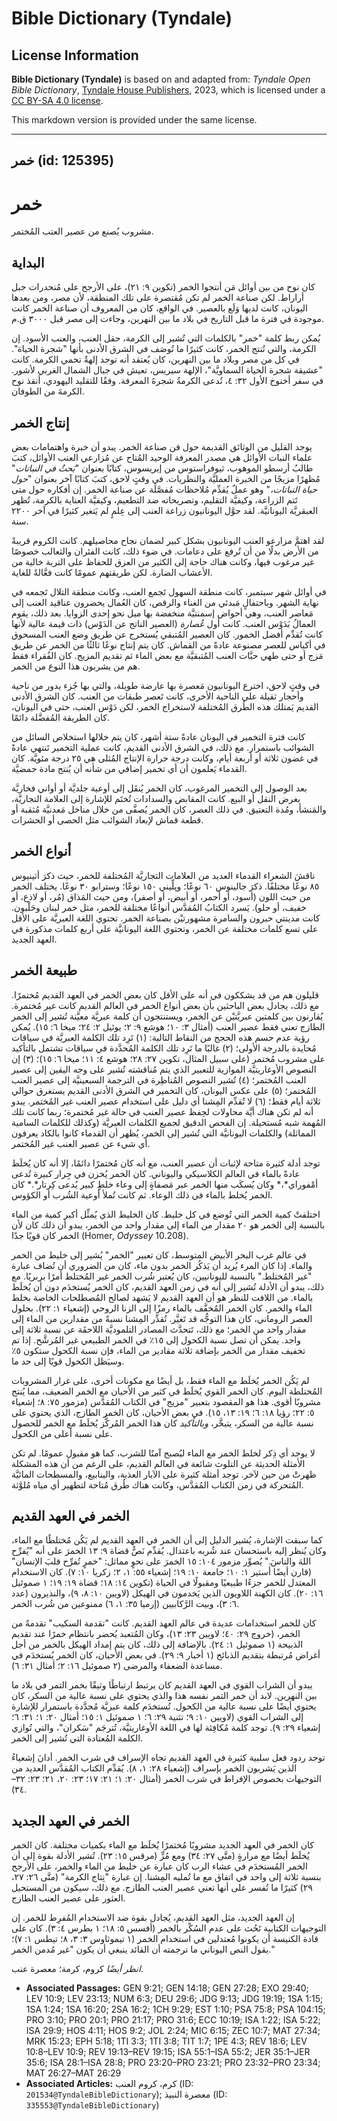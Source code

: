 # Bible Dictionary (Tyndale)

## License Information

**Bible Dictionary (Tyndale)** is based on and adapted from: _Tyndale Open Bible Dictionary_, [Tyndale House Publishers](https://tyndaleopenresources.com/), 2023, which is licensed under a [CC BY-SA 4.0 license](https://creativecommons.org/licenses/by-sa/4.0/legalcode.en).

This markdown version is provided under the same license.



--------------------------------

## خمر (id: 125395)

خمر
===

مشروب يُصنع من عصير العتب المُختمر.

البداية
-------

كان نوح من بين أوائل مَن أنتجوا الخمر (تكوين ٩: ٢١)، على الأرجح على مُنحدرات جبل أراراط. لكن صناعة الخمر لم تكن مُقتصرة على تلك المنطقة، لأن مصر، ومن بعدها اليونان، كانت لديها وَلَع بالعصير. في الواقع، كان من المعروف أن صناعة الخمر كانت موجودة في فترة ما قبل التاريخ في بلاد ما بين النهرين، وجاءت إلى مصر قبل ٣٠٠٠ ق.م.

يُمكن ربط كلمة "خمر" بالكلمات التي تُشير إلى الكرمة، حقل العنب، والعنب الأسود. إن الكرمة، والتي تُنتج الخمر، كانت كثيرًا ما تُوصَف في الشرق الأدنى بأنها "شجرة الحياة". في كل من مصر وبلاد ما بين النهرين، كان يُعتقد أنه توجد إلهةٌ تحمي الكرمة. كانت "عشيقة شجرة الحياة السماويَّة"، الإلهة سيريس، تعيش في جبال الشمال الغربي لأشور. في سفر أخنوخ الأول ٣٢: ٤، تُدعى الكرمةُ شجرةَ المعرفة. وفقًا للتقليد اليهودي، أنقذ نوح الكرمةَ من الطوفان.

إنتاج الخمر
-----------

يوجد القليل من الوثائق القديمة حول فن صناعة الخمر. يبدو أن خبرة واهتمامات بعض علماء النبات الأوائل هي مصدر المعرفة الوحيد المُتاح عن مُزارعي العنب الأوائل، كتبَ طالبُ أرسطو الموهوب، ثيوفراستوس من إيريسوس، كتابًا بعنوان "*بَحثٌ في النباتات*" مُظهرًا مزيجًا من الخبرة العمليَّة والنظريات. في وقتٍ لاحق، كتبَ كتابًا آخر بعنوان "*حول حياة النباتات،*" وهو عملٌ يُقدِّم مُلاحظات مُفصَّلَة عن صناعة الخمر. إن أفكاره حول متى تَتم الزراعة، وكيفيَّة التقليم، وتصريحاته ضد التطعيم، وكيفيَّة العناية بالكرمة، تُظهر العبقريَّة اليونانيَّة. لقد حوَّل اليونانيون زراعة العنب إلى عِلمٍ لم يَتغير كثيرًا في آخر ٢٢٠٠ سنة.

لقد اهتمَّ مزارعو العنب اليونانيون بشكل كبير لضمان نجاح محاصيلهم. كانت الكروم قريبةً من الأرض بدلًا من أن تُرفع على دعامات. في ضوء ذلك، كانت الفئران والثعالب خصوصًا غير مرغوب فيها، وكانت هناك حاجة إلى الكثير من العزق للحفاظ على التربة خالية من الأعشاب الضارة. لكن طريقتهم عمومًا كانت فعَّالةً للغاية.

في أوائل شهر سبتمبر، كانت منطقة السهول تَجمع العنب، وكانت منطقة التلال تَجمعه في نهاية الشهر. وباحتفالٍ مَبدئي من الغناء والرقص، كان العُمال يحضرون عناقيد العنب إلى مَعاصر العنب، وهي أحواض إسمنتيَّة منخفضة بها ميل نحو إحدى الزوايا. بعد ذلك، يقوم العمالُ بَدَوْس العنب. كانت أول *عُصارة* (العصير الناتج عن الدَوْس) ذات قيمة عالية لأنها كانت تُقدِّم أفضل الخمور. كان العصير المُتبقي يُستخرج عن طريق وضع العنب المسحوق في أكياس للعصر مصنوعة عادةً من القماش. كان يتم إنتاج نوعًا ثالثًا من الخمر عن طريق مَزج أو حتى طهي حبَّات العنب المُتبقيَّة مع بعض الماء ثم تقديم المزيج. كان الفُقراء فقط هم من يشربون هذا النوع من الخمر.

في وقتٍ لاحق، اخترع اليونانيون مَعصرة بها عارضة طويلة، والتي بها جُزء يدور من ناحية وأحجار ثقيلة على الناحية الأخرى، كانت تَعصر طبقات من العنب. كان الشرق الأدنى القديم يَمتلك هذه الطُرق المُختلفة لاستخراج الخمر، لكن دَوْس العنب، حتى في اليونان، كان الطريقة المُفضَّلة دائمًا.

كانت فترة التخمير في اليونان عادةً ستة أشهر، كان يتم خلالها استخلاص السائل من الشوائب باستمرار. مع ذلك، في الشرق الأدنى القديم، كانت عملية التخمير تَنتهي عادةً في غضون ثلاثة أو أربعة أيام، وكانت درجة حرارة الإنتاج المُثلى هي ٢٥ درجة مئويَّة. كان القدماء يَعلمون أن أي تخمير إضافي من شأنه أن يُنتج مادة حمضيَّة.

بعد الوصول إلى التخمير المرغوب، كان الخمر يُنقَل إلى أوعية جلديَّة أو أواني فخاريَّة بغرض النقل أو البيع. كانت المقابض والسدادات تُختَم للإشارة إلى العلامة التجاريَّة، والمَنشأ، ومُدة التعتيق. في ذلك العصر، كان الخمر يُصفَّى من خلال مناخل مَعدنيَّة مُثقبة أو قطعة قماش لإبعاد الشوائب مثل الحصى أو الحشرات.

أنواع الخمر
-----------

ناقشَ الشعراء القدماء العديد من العلامات التجاريَّة المُختلفة للخمر، حيث ذكرَ أثينيوس ٨٥ نوعًا مختلفًا. ذكرَ جالينوس ٦٠ نوعًا؛ وپلِّيني ١٥٠ نوعًا؛ وسترابو ٣٠ نوعًا. يختلف الخمر من حيث اللون (أسود، أو أحمر، أو أبيض، أو أصفر)، ومن حيث المَذاق (مُر، أو لاذع، أو خفيف، أو حلو). يَسرد الكتابُ المُقدَّس أنواعًا مختلفة للخمر، مثل خمر لبنان وحَلْبون. كانت مدينتي حبرون والسامرة مشهورتيْن بصناعة الخمر. تحتوي اللغة العبريَّة على الأقل على تسع كلمات مختلفة عن الخمر، وتحتوي اللغة اليونانيَّة على أربع كلمات مذكورة في العهد الجديد.

طبيعة الخمر
-----------

قليلون هم من قد يشككون في أنه على الأقل كان بعض الخمر في العهد القديم مُختمرًا. مع ذلك، يجادل بعض الباحثين بأن بعض أنواع الخمر في العالم القديم كانت غير مُختمرة. يُقارنون بين كلمتين عبريَّتيْن عن الخمر، ويستنتجون أن كلمة عبريَّة معيَّنة تُشير إلى الخمر الطازج تعني فقط عصير العنب (أمثال ٣: ١٠؛ هوشع ٩: ٢؛ يوئيل ٢: ٢٤؛ ميخا ٦: ١٥). يُمكن رؤية عدم حسم هذه الحجج من النقاط التالية: (١) تَرِد تلك الكلمة العبريَّة في سياقات مُحايدة بالدرجة الأولى؛ (٢) غالبًا ما تَرِد تلك الكلمة المُحدَّدة في سياقات تشتمل بالتأكيد على مشروب مُختمر (على سبيل المثال، تكوين ٢٧: ٢٨؛ هوشع ٤: ١١؛ ميخا ٦: ١٥)؛ (٣) إن النصوص الأوغاريتيَّة الموازية للتعبير الذي يتم مُناقشته تُشير على وجه اليقين إلى عصير العنب المُختمر؛ (٤) تُشير النصوص المُناظِرة في الترجمة السبعينيَّة إلى عصير العنب المُختمر؛ (٥) على عكس اليونان، كان التخمير في الشرق الأدنى القديم يستغرق حوالي ثلاثة أيام فقط؛ (٦) لا تُقدِّم المِشنا أي دليل على استخدام عصير العنب غير المُختمر. يبدو أنه لم تكن هناك أيَّة محاولات لحِفظ عصير العنب في حالة غير مُختمرة؛ ربما كانت تلك المُهمة شبه مُستحيلة. إن الفحص الدقيق لجميع الكلمات العبريَّة (وكذلك للكلمات السامية المماثلة) والكلمات اليونانيَّة التي تُشير إلى الخمر، يُظهر أن القدماء كانوا بالكاد يعرفون أي شيء عن عصير العنب غير المُختمر.

توجد أدلة كثيرة متاحة لإثبات أن عصير العنب، مع أنه كان مُختمرًا دائمًا، إلا أنه كان يُخلَط عادةً بالماء في العالم الكلاسيكي واليوناني. كان الخمر يُخزن في جِرار كبيرة تُدعى أمْفوراي*،* وكان يُسكَب منها الخمر عبر مَصفاةٍ إلى وعاء خلطٍ كبير يُدعى كِرتار*.* كان الخمر يُخلط بالماء في ذلك الوعاء. ثم كانت تُملأ أوعية الشُرب أو الكؤوس.

اختلفتْ كمية الخمر التي تُوضع في كل خليط. كان الخليط الذي يُمثِّل أكبر كمية من الماء بالنسبة إلى الخمر هو ٢٠ مقدار من الماء إلى مقدار واحد من الخمر، يبدو أن ذلك كان لأن الخمر كان قويًا جدًا (Homer, *Odyssey* 10\.208\).

في عالم غرب البحر الأبيض المتوسط، كان تعبير "الخمر" يُشير إلى خليط من الخمر والماء. إذا كان المرء يُريد أن يَذكُر الخمر بدون ماء، كان من الضروري أن تُضاف عبارة "غير المُختلط." بالنسبة لليونانيين، كان يُعتبر شُرب الخمر غير المُختلط أمرًا بربريًا. مع ذلك، يبدو أن الأدلة تُشير إلى أنه في زمن العهد القديم، كان الخمر يُستخدَم دون أن يُخلَط بالماء. من اللافت للنظر هو أن العهد القديم لا يَشهد لصالح المُصطلحات الخاصة بخلط الماء والخمر. كان الخمر المُخفَّف بالماء رمزًا إلى الزنا الروحي (إشعياء ١: ٢٢). بحلول العصر الروماني، كان هذا التوجُّه قد تَغيَّر. تُقدِّر المِشنا نسبةً من مقدارين من الماء إلى مقدار واحد من الخمر؛ مع ذلك، تَتحدَّث المصادر التلموديَّة اللاحقَة عن نسبة ثلاثة إلى واجد. يمكن أن تصل نسبة الكحول إلى ١٥٪ في الخمر الطبيعي غير المُرشَّح. إذا تم تخفيف مقدار من الخمر بإضافة ثلاثة مقادير من الماء، فإن نسبة الكحول ستكون ٥٪ وسيَظل الكحول قويًا إلى حد ما.

لم يَكُن الخمر يُخلَط مع الماء فقط، بل أيضًا مع مكونات أخرى، على غرار المشروبات المُختلطة اليوم. كان الخمر القوي يُخلَط في كثير من الأحيان مع الخمر الضعيف، مما يُنتج مشروبًا أقوى. هذا هو المقصود بتعبير "مزيج" في الكتاب المُقدَّس (مزمور ٧٥: ٨؛ إشعياء ٥: ٢٢؛ رؤيا ١٨: ٦؛ ١٩: ١٣، ١٥). في بعض الأحيان، كان الخمر الطازج، الذي يحتوي على نسبة عالية من السكر، يتبخَّر، *وبالتأكيد* كان هذا الخمر المُركَّز يُخلَط مع الخمر للحصول على نسبة أعلى من الكحول.

لا يوجد أي ذِكر لخلط الخمر مع الماء ليُصبح آمنًا للشرب، كما هو مقبول عمومًا. لم تكن الأمثلة الحديثة عن التلوث شائعة في العالم القديم، على الرغم من أن هذه المشكلة ظهرتْ من حين لآخر. توجد أمثلة كثيرة على الآبار العذبة، والينابيع، والمسطحات المائيَّة المُتحركة في زمن الكتاب المُقدَّس، وكانت هناك طُرق مُتاحة لتطهير أي مياه مُلوَّثة.

الخمر في العهد القديم
---------------------

كما سبقت الإشارة، يُشير الدليل إلى أن الخمر في العهد القديم لم يَكُن مُختلطًا مع الماء، وكان يُنظر إليه باستحسان عند شُربه باعتدال. يُقدِّم نَصُّ قضاة ٩: ١٣ الخمرَ على أنه "يُفرِّح اللهَ والناسَ." يُصوِّر مزمور ١٠٤: ١٥ الخمرَ على نحوٍ مماثل: "خمرٍ تُفرِّح قلبَ الإنسان" (قارن أيضًا أستير ١: ١٠؛ جامعة ١٠: ١٩؛ إشعياء ٥٥: ١، ٢؛ زكريا ١٠: ٧). كان الاستخدام المعتدل للخمر جزءًا طبيعيًا ومقبولًا في الحياة (تكوين ١٤: ١٨؛ قضاة ١٩: ١٩؛ ١ صموئيل ١٦: ٢٠). كان الكهنة اللاويون الذين يَخدمون في الهيكل (لاويين ١٠: ٨، ٩)، والنذيرون (عدد ٦: ٣)، وبيت الرَّكابيين (إرميا ٣٥: ١، ٦) ممنوعين من شُرب الخمر.

كان للخمر استخدامات عديدة في عالم العهد القديم. كانت "تقدمة السكيب" تقدمةً من الخمر، (خروج ٢٩: ٤٠؛ ﻻويين ٢٣: ١٣)، وكان المُتعبد يُحضر بانتظام خمرًا عند تقديم الذبيحة (١ صموئيل ١: ٢٤). بالإضافة إلى ذلك، كان يتم إمداد الهيكل بالخمر من أجل أغراض مُرتبطة بتقديم الذبائح (١ أخبار ٩: ٢٩). في بعض الأحيان، كان الخمر يُستخدَم في مساعدة الضعفاء والمرضى (٢ صموئيل ١٦: ٢؛ أمثال ٣١: ٦).

يبدو أن الشراب القوي في العهد القديم كان يرتبط ارتباطًا وثيقًا بخمر التمر في بلاد ما بين النهرين. لابد أن خمر التمر نفسه هذا والذي يحتوي على نسبة عالية من السكر، كان يحتوي أيضًا على نسبة عالية من الكحول. تُستخدَم كلمة عبريَّة مُحدَّدة باستمرار للإشارة إلى الشراب القوي (لاويين ١٠: ٩؛ تثنية ٢٩: ٦؛ ١ صموئيل ١: ١٥؛ أمثال ٢٠: ١؛ ٣١: ٦؛ إشعياء ٢٩: ٩). توجد كلمة مُكافِئة لها في اللغة الأوغاريتيَّة، تُترجَم "سَكران"، والتي تُوازي الكلمة المُعتادة التي تُشير إلى الخمر.

توجد ردود فعل سلبية كثيرة في العهد القديم تجاه الإسراف في شرب الخمر. أدانَ إشعياءُ الذين يَشربون الخمر بإسراف (إشعياء ٢٨: ١، ٨). يُقدِّم الكتاب المُقدَّس العديد من التوجيهات بخصوص الإفراط في شرب الخمر (أمثال ٢٠: ١؛ ٢١: ١٧؛ ٢٣: ٢٠، ٢١؛ ٢٣: ٣٢–٣٤).

الخمر في العهد الجديد
---------------------

كان الخمر في العهد الجديد مشروبًا مُختمرًا يُخلَط مع الماء بكميات مختلفة. كان الخمر يُخلَط أيضًا مع مرارةٍ (متَّى ٢٧: ٣٤) ومع مُرٍّ (مرقس ١٥: ٢٣). تُشير الأدلة بقوة إلى أن الخمر المُستخدَم في عشاء الرب كان عبارة عن خليط من الماء والخمر، على الأرجح بنسبة ثلاثة إلى واحد في اتفاق مع ما تُمليه المِشنا. إن عبارة "نِتاج الكرمة" (متَّى ٢٦: ٢٧، ٢٩) كثيرًا ما تُفسر على أنها تعني عصير العنب الطازج. مع ذلك، سيكون من المستحيل العثور على عصير العنب الطازج.

إن العهد الجديد، مثل العهد القديم، يُجادل بقوة ضد الاستخدام المُفرِط للخمر. إن التوجيهات الكتابية تَحُث على عدم السُكْر بالخمر (أفسس ٥: ١٨؛ ١ بطرس ٤: ٣). كان على قادة الكنيسة أن يكونوا مُعتدلين في استخدام الخمر (١ تيموثاوس ٣: ٣، ٨؛ تيطس ١: ٧)؛ يقول النص اليوناني ما ترجمته أن القائد ينبغي أن يكون "غير مُدمن الخمر."

*انظر أيضًا* كروم، كرمة؛ معصرة عنب.

* **Associated Passages:** GEN 9:21; GEN 14:18; GEN 27:28; EXO 29:40; LEV 10:9; LEV 23:13; NUM 6:3; DEU 29:6; JDG 9:13; JDG 19:19; 1SA 1:15; 1SA 1:24; 1SA 16:20; 2SA 16:2; 1CH 9:29; EST 1:10; PSA 75:8; PSA 104:15; PRO 3:10; PRO 20:1; PRO 21:17; PRO 31:6; ECC 10:19; ISA 1:22; ISA 5:22; ISA 29:9; HOS 4:11; HOS 9:2; JOL 2:24; MIC 6:15; ZEC 10:7; MAT 27:34; MRK 15:23; EPH 5:18; 1TI 3:3; 1TI 3:8; TIT 1:7; 1PE 4:3; REV 18:6; LEV 10:8–LEV 10:9; REV 19:13–REV 19:15; ISA 55:1–ISA 55:2; JER 35:1–JER 35:6; ISA 28:1–ISA 28:8; PRO 23:20–PRO 23:21; PRO 23:32–PRO 23:34; MAT 26:27–MAT 26:29
* **Associated Articles:** كرم، كروم العنب (ID: `201534@TyndaleBibleDictionary`); معصرة النبيذ (ID: `335553@TyndaleBibleDictionary`)

